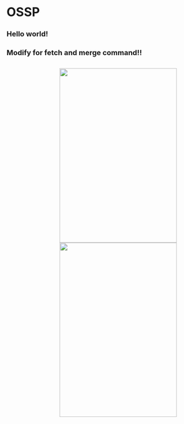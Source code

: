 # OSSP

### Hello world!

### Modify for fetch and merge command!!


<center>
    <div style = "padding: 10px 1px 2px 10px;">
        <img src="img/flask_실습_2.png" width="270" height="400"/>
        <img src="img/flask_실습_2.png" width="270" height="400"/>
    </div>
</center>